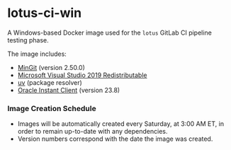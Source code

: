 # lotus-ci-win

A Windows-based Docker image used for the `lotus` GitLab CI pipeline testing phase. 

The image includes:

* [MinGit](https://github.com/git-for-windows/git/releases) (version 2.50.0)
* [Microsoft Visual Studio 2019 Redistributable](https://learn.microsoft.com/en-us/cpp/windows/latest-supported-vc-redist?view=msvc-170)
* [uv](https://github.com/astral-sh/uv) (package resolver)
* [Oracle Instant Client](https://www.oracle.com/database/technologies/instant-client/winx64-64-downloads.html) (version 23.8)


### Image Creation Schedule

* Images will be automatically created every Saturday, at 3:00 AM ET, in order to remain up-to-date with any dependencies.
* Version numbers correspond with the date the image was created.  
